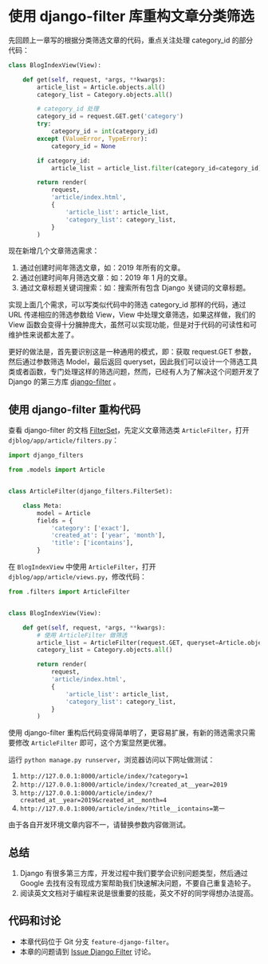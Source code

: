 # 使用 django-filter 库重构文章分类筛选

先回顾上一章写的根据分类筛选文章的代码，重点关注处理 category_id 的部分代码：
```python
class BlogIndexView(View):

    def get(self, request, *args, **kwargs):
        article_list = Article.objects.all()
        category_list = Category.objects.all()

        # category_id 处理
        category_id = request.GET.get('category')
        try:
            category_id = int(category_id)
        except (ValueError, TypeError):
            category_id = None

        if category_id:
            article_list = article_list.filter(category_id=category_id)

        return render(
            request,
            'article/index.html',
            {
                'article_list': article_list,
                'category_list': category_list,
            }
        )
```
现在新增几个文章筛选需求：

1. 通过创建时间年筛选文章，如：2019 年所有的文章。
2. 通过创建时间年月筛选文章：如：2019 年 1 月的文章。
3. 通过文章标题关键词搜索：如：搜索所有包含 Django 关键词的文章标题。

实现上面几个需求，可以写类似代码中的筛选 category_id 那样的代码，通过 URL 传递相应的筛选参数给 View，View 中处理文章筛选，如果这样做，我们的 View 函数会变得十分臃肿庞大，虽然可以实现功能，但是对于代码的可读性和可维护性来说都太差了。

更好的做法是，首先要识别这是一种通用的模式，即：获取 request.GET 参数，然后通过参数筛选 Model，最后返回 queryset，因此我们可以设计一个筛选工具类或者函数，专门处理这样的筛选问题，然而，已经有人为了解决这个问题开发了 Django 的第三方库 [django-filter](https://django-filter.readthedocs.io/en/latest/guide/usage.html) 。

## 使用 django-filter 重构代码
查看 django-filter 的文档 [FilterSet](https://django-filter.readthedocs.io/en/latest/ref/filterset.html)，先定义文章筛选类 `ArticleFilter`，打开 `djblog/app/article/filters.py`：
```python
import django_filters

from .models import Article


class ArticleFilter(django_filters.FilterSet):

    class Meta:
        model = Article
        fields = {
            'category': ['exact'],
            'created_at': ['year', 'month'],
            'title': ['icontains'],
        }
```

在 `BlogIndexView` 中使用 `ArticleFilter`，打开 `djblog/app/article/views.py`，修改代码：
```python
from .filters import ArticleFilter


class BlogIndexView(View):

    def get(self, request, *args, **kwargs):
        # 使用 ArticleFilter 做筛选
        article_list = ArticleFilter(request.GET, queryset=Article.objects.all()).qs
        category_list = Category.objects.all()

        return render(
            request,
            'article/index.html',
            {
                'article_list': article_list,
                'category_list': category_list,
            }
        )
```

使用 django-filter 重构后代码变得简单明了，更容易扩展，有新的筛选需求只需要修改 `ArticleFilter` 即可，这个方案显然更优雅。

运行 `python manage.py runserver`，浏览器访问以下网址做测试：

1. `http://127.0.0.1:8000/article/index/?category=1`
2. `http://127.0.0.1:8000/article/index/?created_at__year=2019`
3. `http://127.0.0.1:8000/article/index/?created_at__year=2019&created_at__month=4`
4. `http://127.0.0.1:8000/article/index/?title__icontains=第一`

由于各自开发环境文章内容不一，请替换参数内容做测试。

## 总结
1. Django 有很多第三方库，开发过程中我们要学会识别问题类型，然后通过 Google 去找有没有现成方案帮助我们快速解决问题，不要自己重复造轮子。
2. 阅读英文文档对于编程来说是很重要的技能，英文不好的同学得想办法提高。

## 代码和讨论
+ 本章代码位于 Git 分支 `feature-django-filter`。
+ 本章的问题请到 [Issue Django Filter](https://github.com/runforever/djblog/issues/7) 讨论。
